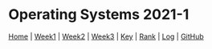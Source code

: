 # Operating Systems 2021-1

[Home](index) |
[Week1](w01) |
[Week2](w02) |
[Week3](w03) |
[Key](TXT/mypubkey.txt) |
[Rank](TXT/myrank.txt) |
[Log](TXT/mylog.txt) |
[GitHub](https://github.com/nofamex/os211)
